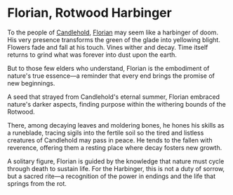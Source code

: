 # Florian, Rotwood Harbinger

To the people of [Candlehold](../../regions/rathe/aria/the-land-of-legends.md#candlehold), [Florian](../../heroes-of-rathe/florian-about.md) may seem like a harbinger of doom. His very presence transforms the green of the glade into yellowing blight. Flowers fade and fall at his touch. Vines wither and decay. Time itself returns to grind what was forever into dust upon the earth.

But to those few elders who understand, Florian is the embodiment of nature's true essence—a reminder that every end brings the promise of new beginnings.

A seed that strayed from Candlehold's eternal summer, Florian embraced nature's darker aspects, finding purpose within the withering bounds of the Rotwood.

There, among decaying leaves and moldering bones, he hones his skills as a runeblade, tracing sigils into the fertile soil so the tired and listless creatures of Candlehold may pass in peace. He tends to the fallen with reverence, offering them a resting place where decay fosters new growth.

A solitary figure, Florian is guided by the knowledge that nature must cycle through death to sustain life. For the Harbinger, this is not a duty of sorrow, but a sacred rite—a recognition of the power in endings and the life that springs from the rot.

